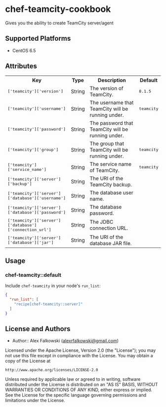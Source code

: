 # chef-teamcity-cookbook

Gives you the ability to create TeamCity server/agent

## Supported Platforms

* CentOS 6.5

## Attributes

<table>
  <tr>
    <th>Key</th>
    <th>Type</th>
    <th>Description</th>
    <th>Default</th>
  </tr>
  <tr>
    <td><tt>['teamcity']['version']</tt></td>
    <td>String</td>
    <td>The version of TeamCity.</td>
    <td><tt>8.1.5</tt></td>
  </tr> 
   <tr>
    <td><tt>['teamcity']['username']</tt></td>
    <td>String</td>
    <td>The username that TeamCity will be running under.</td>
    <td><tt>teamcity</tt></td>
    </tr> 
  <tr>
    <td><tt>['teamcity']['password']</tt></td>
    <td>String</td>
    <td>The password that TeamCity will be running under.</td>
    <td></td>
  </tr> 
  <tr>
    <td><tt>['teamcity']['group']</tt></td>
    <td>String</td>
    <td>The group that TeamCity will be running under.</td>
    <td><tt>teamcity</tt></td>
  </tr>
  <tr>
    <td><tt>['teamcity']['service_name']</tt></td>
    <td>String</td>
    <td>The service name of TeamCity.</td>
    <td><tt>teamcity</tt></td>
  </tr>
  <tr>
    <td><tt>['teamcity']['server']['backup']</tt></td>
    <td>String</td>
    <td>The URI of the TeamCity backup.</td>
    <td><tt></tt></td>
  </tr>
  <tr>
    <td><tt>['teamcity']['server']['database']['username']</tt></td>
    <td>String</td>
    <td>The database user name.</td>
    <td><tt></tt></td>
  </tr>
  <tr>
    <td><tt>['teamcity']['server']['database']['password']</tt></td>
    <td>String</td>
    <td>The database password.</td>
    <td><tt></tt></td>
  </tr>
  <tr>
    <td><tt>['teamcity']['server']['database']['connection_url']</tt></td>
    <td>String</td>
    <td>The JDBC connection URL.</td>
    <td><tt></tt></td>
  </tr>
  <tr>
    <td><tt>['teamcity']['server']['database']['jar']</tt></td>
    <td>String</td>
    <td>The URI of the database JAR file.</td>
    <td><tt></tt></td>
  </tr>
</table>

## Usage

### chef-teamcity::default

Include `chef-teamcity` in your node's `run_list`:

```json
{
  "run_list": [
    "recipe[chef-teamcity::server]"
  ]
}
```

## License and Authors

- Author:: Alex Falkowski (<alexrfalkowski@gmail.com>)

Licensed under the Apache License, Version 2.0 (the "License");
you may not use this file except in compliance with the License.
You may obtain a copy of the License at

    http://www.apache.org/licenses/LICENSE-2.0

Unless required by applicable law or agreed to in writing, software
distributed under the License is distributed on an "AS IS" BASIS,
WITHOUT WARRANTIES OR CONDITIONS OF ANY KIND, either express or implied.
See the License for the specific language governing permissions and
limitations under the License.

